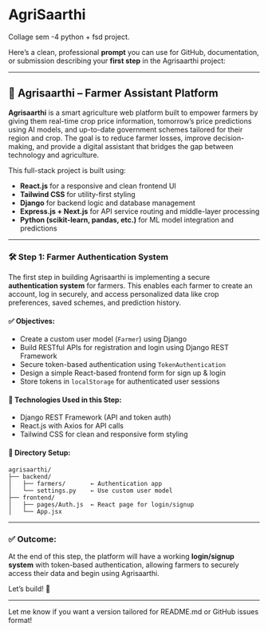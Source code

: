 # AgriSaarthi
Collage sem -4 python + fsd project.

Here’s a clean, professional **prompt** you can use for GitHub, documentation, or submission describing your **first step** in the Agrisaarthi project:

---

## 🚀 Agrisaarthi – Farmer Assistant Platform

**Agrisaarthi** is a smart agriculture web platform built to empower farmers by giving them real-time crop price information, tomorrow’s price predictions using AI models, and up-to-date government schemes tailored for their region and crop. The goal is to reduce farmer losses, improve decision-making, and provide a digital assistant that bridges the gap between technology and agriculture.

This full-stack project is built using:

* **React.js** for a responsive and clean frontend UI
* **Tailwind CSS** for utility-first styling
* **Django** for backend logic and database management
* **Express.js + Next.js** for API service routing and middle-layer processing
* **Python (scikit-learn, pandas, etc.)** for ML model integration and predictions

---

### 🛠️ Step 1: Farmer Authentication System

The first step in building Agrisaarthi is implementing a secure **authentication system** for farmers. This enables each farmer to create an account, log in securely, and access personalized data like crop preferences, saved schemes, and prediction history.

#### ✅ Objectives:

* Create a custom user model (`Farmer`) using Django
* Build RESTful APIs for registration and login using Django REST Framework
* Secure token-based authentication using `TokenAuthentication`
* Design a simple React-based frontend form for sign up & login
* Store tokens in `localStorage` for authenticated user sessions

#### 🔧 Technologies Used in this Step:

* Django REST Framework (API and token auth)
* React.js with Axios for API calls
* Tailwind CSS for clean and responsive form styling

#### 📂 Directory Setup:

```
agrisaarthi/
├── backend/
│   ├── farmers/       ← Authentication app
│   └── settings.py    ← Use custom user model
├── frontend/
│   ├── pages/Auth.js  ← React page for login/signup
│   └── App.jsx
```

---

### ✅ Outcome:

At the end of this step, the platform will have a working **login/signup system** with token-based authentication, allowing farmers to securely access their data and begin using Agrisaarthi.

Let’s build! 🌱

---

Let me know if you want a version tailored for README.md or GitHub issues format!
